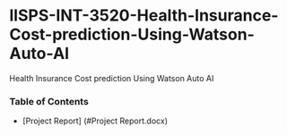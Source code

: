 # llSPS-INT-3520-Health-Insurance-Cost-prediction-Using-Watson-Auto-AI
Health Insurance Cost prediction Using Watson Auto AI

### Table of Contents
* [Project Report] (#Project Report.docx)
